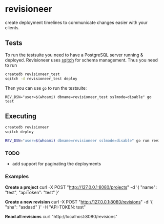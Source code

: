 # revisioneer

create deployment timelines to communicate changes easier with your clients.

## Tests

To run the testsuite you need to have a PostgreSQL server running & deployed. Revisioneer uses [sqitch][1] for schema management. Thus you need to run

``` bash
createdb revisioneer_test
sqitch -d revisioneer_test deploy
```

Then you can use `go` to run the testsuite:

```
REV_DSN="user=$(whoami) dbname=revisioneer_test sslmode=disable" go test
```

## Executing

``` bash
createdb revisioneer
sqitch deploy

REV_DSN="user=$(whoami) dbname=revisioneer sslmode=disable" go run revisioneer.go
```

### TODO

- add support for paginating the deployments

### Examples

**Create a project**
curl -X POST "http://127.0.0.1:8080/projects" -d '{ "name": "test", "apiToken": "test" }'

**Create a new revision**
curl -X POST "http://127.0.0.1:8080/revisions" -d '{ "sha": "asdasd" }' -H "API-TOKEN: test"

**Read all revisions**
curl "http://localhost:8080/revisions"

[1]:https://github.com/theory/sqitch